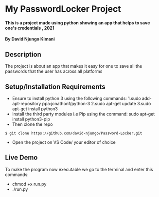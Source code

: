 # My PasswordLocker Project
#### This is a project made using python showing an app that helps to save one's credentials , 2021
#### By **David Njungo Kimani**
## Description
The project is about an app that makes it easy for one to save all the passwords that the user has across all platforms
## Setup/Installation Requirements
* Ensure  to install python 3 using the following commands:
    1.sudo add-apt-repository ppa:jonathonf/python-3
    2.sudo apt-get update
    3.sudo apt-get install python3
* Install the third party modules i.e Pip using the command:
    sudo apt-get install python3-pip 
* Then clone the repo 
```
$ git clone https://github.com/david-njungo/Password-Locker.git 
```
* Open  the project on VS Code/ your editor of choice
## Live Demo
To make the program now executable we go to the terminal and enter this commands:
* chmod +x run.py 
* ./run.py